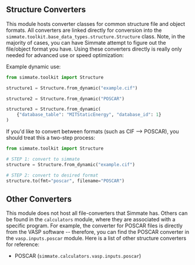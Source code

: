 
Structure Converters
--------------------

This module hosts converter classes for common structure file and object formats. All converters are linked directly for conversion into the `simmate.toolkit.base_data_types.structure.Structure` class. Note, in the majority of cases, you can have Simmate attempt to figure out the file/object format you have. Using these converters directly is really only needed for advanced use or speed optimization:

Example dynamic use:

``` python
from simmate.toolkit import Structure

structure1 = Structure.from_dynamic("example.cif")

structure2 = Structure.from_dynamic("POSCAR")

structure3 = Structure.from_dynamic(
    {"database_table": "MITStaticEnergy", "database_id": 1}
)
```

If you'd like to convert between formats (such as CIF --> POSCAR), you should treat this a two-step process:

``` python
from simmate.toolkit import Structure

# STEP 1: convert to simmate
structure = Structure.from_dynamic("example.cif")

# STEP 2: convert to desired format
structure.to(fmt="poscar", filename="POSCAR")
```

## Other Converters

This module does not host all file-converters that Simmate has. Others can be found in the `calculators` module, where they are associated with a specific program. For example, the converter for POSCAR files is directly from the VASP software -- therefore, you can find the POSCAR converter in the `vasp.inputs.poscar` module. Here is a list of other structure converters for reference: 

- POSCAR (`simmate.calculators.vasp.inputs.poscar`)
